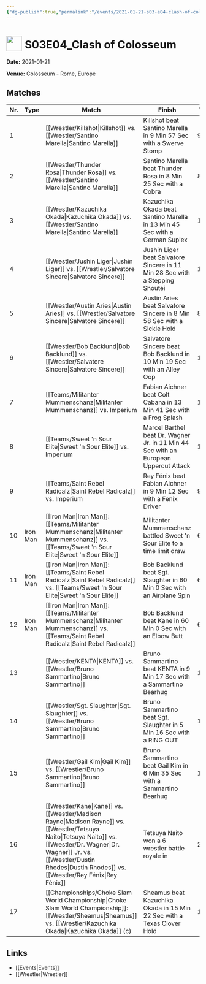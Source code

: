 ```yaml
---
{"dg-publish":true,"permalink":"/events/2021-01-21-s03-e04-clash-of-colosseum/","title":"S03E04_Clash of Colosseum","noteIcon":""}
---
```



# <img src="https://github.com/CptSpaulding1980/choke-slam-wrestling/releases/download/images/ChokeSlam.png" width="40" style="vertical-align:bottom; margin-right:8px;">**S03E04_Clash of Colosseum**

**Date:** 2021-01-21

**Venue:** Colosseum - Rome, Europe

## Matches

| Nr. | Type | Match | Finish | Time | Rating | Score |
|-----|------|-------|--------|------|--------|-------|
| 1 |  | [[Wrestler/Killshot\|Killshot]]   vs. [[Wrestler/Santino Marella\|Santino Marella]] | Killshot   beat Santino Marella in 9 Min 57 Sec with a Swerve Stomp | 9:57 | ★★★★1/4 | 89 |
| 2 |  | [[Wrestler/Thunder Rosa\|Thunder Rosa]] vs. [[Wrestler/Santino Marella\|Santino Marella]] | Santino Marella beat Thunder Rosa in 8 Min 25 Sec with a Cobra | 8:25 | ★★★1/4 | 75 |
| 3 |  | [[Wrestler/Kazuchika Okada\|Kazuchika Okada]] vs. [[Wrestler/Santino Marella\|Santino Marella]] | Kazuchika Okada beat Santino Marella in 13 Min 45 Sec with a German Suplex | 13:45 | ★★★★3/4 | 97 |
| 4 |  | [[Wrestler/Jushin Liger\|Jushin Liger]] vs. [[Wrestler/Salvatore Sincere\|Salvatore Sincere]] | Jushin Liger beat Salvatore Sincere in 11 Min 28 Sec with a Stepping Shoutei | 11:28 | ★★★★ | 86 |
| 5 |  | [[Wrestler/Austin Aries\|Austin Aries]] vs. [[Wrestler/Salvatore Sincere\|Salvatore Sincere]] | Austin Aries beat Salvatore Sincere in 8 Min 58 Sec with a Sickle Hold | 8:58 | ★★★3/4 | 81 |
| 6 |  | [[Wrestler/Bob Backlund\|Bob Backlund]] vs. [[Wrestler/Salvatore Sincere\|Salvatore Sincere]] | Salvatore Sincere beat Bob Backlund in 10 Min 19 Sec with an Alley Oop | 10:19 | ★★★★ | 86 |
| 7 |  | [[Teams/Militanter Mummenschanz\|Militanter Mummenschanz]] vs. Imperium | Fabian Aichner beat Colt Cabana in 13 Min 41 Sec with a Frog Splash | 13:41 | ★★★★3/4 | 96 |
| 8 |  | [[Teams/Sweet 'n Sour Elite\|Sweet 'n Sour Elite]] vs. Imperium | Marcel Barthel beat Dr. Wagner Jr. in 11 Min 44 Sec with an European Uppercut Attack | 11:44 | ★★★ | 71 |
| 9 |  | [[Teams/Saint Rebel Radicalz\|Saint Rebel Radicalz]] vs. Imperium | Rey Fénix beat Fabian Aichner in 9 Min 12 Sec with a Fenix Driver | 9:12 | ★★★ | 68 |
| 10 | Iron Man | [[Iron Man\|Iron Man]]: [[Teams/Militanter Mummenschanz\|Militanter Mummenschanz]] vs. [[Teams/Sweet 'n Sour Elite\|Sweet 'n Sour Elite]] | Militanter Mummenschanz battled Sweet 'n Sour Elite to a  time limit draw | 60:00 | ★★★★★ | 100 |
| 11 | Iron Man | [[Iron Man\|Iron Man]]: [[Teams/Saint Rebel Radicalz\|Saint Rebel Radicalz]] vs. [[Teams/Sweet 'n Sour Elite\|Sweet 'n Sour Elite]] | Bob Backlund beat Sgt. Slaughter in 60 Min 0 Sec with an Airplane Spin | 60:00 | ★★★★★ | 100 |
| 12 | Iron Man | [[Iron Man\|Iron Man]]: [[Teams/Militanter Mummenschanz\|Militanter Mummenschanz]] vs. [[Teams/Saint Rebel Radicalz\|Saint Rebel Radicalz]] | Bob Backlund beat Kane in 60 Min 0 Sec with an Elbow Butt | 60:00 | ★★★★★ | 100 |
| 13 |  | [[Wrestler/KENTA\|KENTA]] vs. [[Wrestler/Bruno Sammartino\|Bruno Sammartino]] | Bruno Sammartino beat KENTA in 9 Min 17 Sec with a Sammartino Bearhug | 18:18 | ★★★★ | 87 |
| 14 |  | [[Wrestler/Sgt. Slaughter\|Sgt. Slaughter]] vs. [[Wrestler/Bruno Sammartino\|Bruno Sammartino]] | Bruno Sammartino beat Sgt. Slaughter in 5 Min 16 Sec with a RING OUT | 10:10 | ★★★ | 69 |
| 15 |  | [[Wrestler/Gail Kim\|Gail Kim]] vs. [[Wrestler/Bruno Sammartino\|Bruno Sammartino]] | Bruno Sammartino beat Gail Kim in 6 Min 35 Sec with a Sammartino Bearhug | 12:12 | ★★★ | 68 |
| 16 |  | [[Wrestler/Kane\|Kane]] vs. [[Wrestler/Madison Rayne\|Madison Rayne]] vs. [[Wrestler/Tetsuya Naito\|Tetsuya Naito]] vs. [[Wrestler/Dr. Wagner\|Dr. Wagner]] Jr. vs. [[Wrestler/Dustin Rhodes\|Dustin Rhodes]] vs. [[Wrestler/Rey Fénix\|Rey Fénix]] | Tetsuya Naito won a 6 wrestler battle royale in | 20:49 | ★★★★3/4 | 98 |
| 17 |  | [[Championships/Choke Slam World Championship\|Choke Slam World Championship]]: [[Wrestler/Sheamus\|Sheamus]]  vs. [[Wrestler/Kazuchika Okada\|Kazuchika Okada]] (c) | Sheamus  beat Kazuchika Okada in 15 Min 22 Sec with a Texas Clover Hold | 15:22 | ★★★★1/2 | 95 |

## Links
- [[Events\|Events]]
- [[Wrestler\|Wrestler]]
